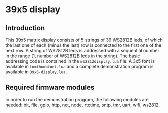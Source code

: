 # 39x5 display
## Introduction
This 39x5 matrix display consists of 5 strings of 39 WS2812B leds, of which the last one of each (minus the last) row is connected to the first one of the next row. A string of WS2812B leds is addressed with a sequential number in the range (1, number of WS2812B leds in the string). The basic addressing code is contained in the `ws2812display.lua` file. A 3x5 font is available in `tomthumbfont.lua` and a complete demonstration program is available in `39x5-display.lua`.

## Required firmware modules
In order to run the demonstration program, the following modules are needed: bit, file, gpio, http, net, node, rtctime, sntp, tmr, uart, wifi, ws2812.
